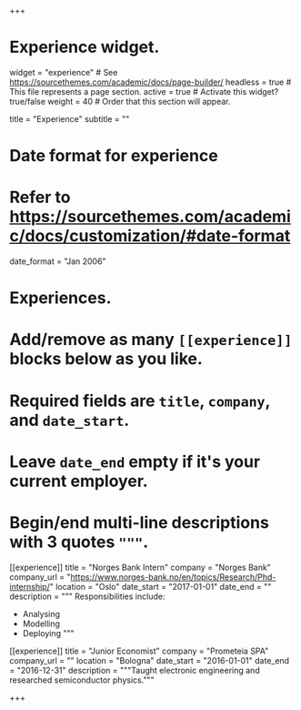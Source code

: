 +++
# Experience widget.
widget = "experience"  # See https://sourcethemes.com/academic/docs/page-builder/
headless = true  # This file represents a page section.
active = true  # Activate this widget? true/false
weight = 40  # Order that this section will appear.

title = "Experience"
subtitle = ""

# Date format for experience
#   Refer to https://sourcethemes.com/academic/docs/customization/#date-format
date_format = "Jan 2006"

# Experiences.
#   Add/remove as many `[[experience]]` blocks below as you like.
#   Required fields are `title`, `company`, and `date_start`.
#   Leave `date_end` empty if it's your current employer.
#   Begin/end multi-line descriptions with 3 quotes `"""`.
[[experience]]
  title = "Norges Bank Intern"
  company = "Norges Bank"
  company_url = "https://www.norges-bank.no/en/topics/Research/Phd-internship/"
  location = "Oslo"
  date_start = "2017-01-01"
  date_end = ""
  description = """
  Responsibilities include:
  
  * Analysing
  * Modelling
  * Deploying
  """

[[experience]]
  title = "Junior Economist"
  company = "Prometeia SPA"
  company_url = ""
  location = "Bologna"
  date_start = "2016-01-01"
  date_end = "2016-12-31"
  description = """Taught electronic engineering and researched semiconductor physics."""

+++

